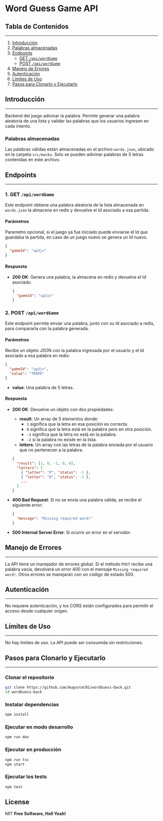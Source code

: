 # Word Guess Game API

## Tabla de Contenidos

---

1. [Introducción](#introduccion)
2. [Palabras almacenadas](#palabras-almacenadas)
3. [Endpoints](#endpoints)
   - [GET `/api/wordGame`](#1-get-apiwordGame)
   - [POST `/api/wordGame`](#2-post-apiword)
4. [Manejo de Errores](#manejo-de-errores)
5. [Autenticación](#autenticacion)
6. [Límites de Uso](#limites-de-uso)
7. [Pasos para Clonarlo y Ejecutarlo](#pasos-para-clonarlo-y-ejecutarlo)

## Introducción

---

Backend del juego adivinar la palabra. Permite generar una palabra aleatoria de una lista y validar las palabras que los usuarios ingresen en cada intento.

### Palabras almacenadas

Las palabras válidas están almacenadas en el archivo `words.json`, ubicado en la carpeta `src/mocks`. Solo se pueden adivinar palabras de 5 letras contenidas en este archivo.

## Endpoints

---

### 1. GET `/api/wordGame`

Este endpoint obtiene una palabra aleatoria de la lista almacenada en `words.json` la almacena en redis y devuelve el Id asociado a esa partida.

#### **Parámetros**

Parametro opcional, si el juego ya fue iniciado puede enviarse el Id que guardaba la partida, en caso de un juego nuevo se genera un Id nuevo.

```json
{
  "gameId": "up3jv"
}
```

#### **Respuesta**

- **200 OK**: Genera una palabra, la almacena en redis y devuelve el Id asociado.
  ```json
  {
    "gameId": "up3jv"
  }
  ```

### 2. POST `/api/wordGame`

Este endpoint permite enviar una palabra, junto con su Id asociado a redis, para compararla con la palabra generada.

#### **Parámetros**

Recibe un objeto JSON con la palabra ingresada por el usuario y el Id asociado a esa palabra en redis:

```json
{
  "gameId": "up3jv",
  "value": "TRAPO"
}
```

- **value**: Una palabra de 5 letras.

#### **Respuesta**

- **200 OK**: Devuelve un objeto con dos propiedades:

  - **result**: Un array de 5 elementos donde:
    - `1` significa que la letra en esa posición es correcta.
    - `0` significa que la letra está en la palabra pero en otra posición.
    - `-1` significa que la letra no está en la palabra.
    - `-2` si la palabra no existe en la lista.
  - **letters**: Un array con las letras de la palabra enviada por el usuario que no pertenecen a la palabra.

  ```json
  {
    "result": [1, 0, -1, 0, 0],
    "letters": [
      { "letter": "P", "status": -1 },
      { "letter": "O", "status": -1 },
      ...
    ]
  }
  ```

- **400 Bad Request**: Si no se envía una palabra válida, se recibe el siguiente error:

  ```json
  {
    "message": "Missing required word!"
  }
  ```

- **500 Internal Server Error**: Si ocurre un error en el servidor.

## Manejo de Errores

---

La API tiene un manejador de errores global. Si el método `POST` recibe una palabra vacía, devolverá un error 400 con el mensaje `Missing required word!`. Otros errores se manejarán con un código de estado 500.

## Autenticación

---

No requiere autenticación, y los CORS están configurados para permitir el acceso desde cualquier origen.

## Límites de Uso

---

No hay límites de uso. La API puede ser consumida sin restricciones.

## Pasos para Clonarlo y Ejecutarlo

---

### Clonar el repositorio

```bash
git clone https://github.com/AugustoC01/wordGuess-back.git
cd wordGuess-back
```

### Instalar dependencias

```bash
npm install
```

### Ejecutar en modo desarrollo

```bash
npm run dev
```

### Ejecutar en producción

```bash
npm run tsc
npm start
```

### Ejecutar los tests

```bash
npm test
```

## License

MIT
**Free Software, Hell Yeah!**
